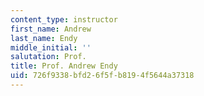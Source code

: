 ```yaml
---
content_type: instructor
first_name: Andrew
last_name: Endy
middle_initial: ''
salutation: Prof.
title: Prof. Andrew Endy
uid: 726f9338-bfd2-6f5f-b819-4f5644a37318
---
```

